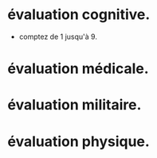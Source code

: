 # évaluation cognitive.


- comptez de 1 jusqu'à 9.


# évaluation médicale.


# évaluation militaire.


# évaluation physique.
